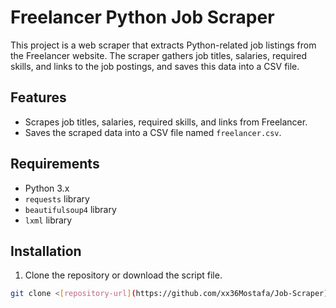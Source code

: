 # Freelancer Python Job Scraper

This project is a web scraper that extracts Python-related job listings from the Freelancer website. The scraper gathers job titles, salaries, required skills, and links to the job postings, and saves this data into a CSV file.

## Features

- Scrapes job titles, salaries, required skills, and links from Freelancer.
- Saves the scraped data into a CSV file named `freelancer.csv`.

## Requirements

- Python 3.x
- `requests` library
- `beautifulsoup4` library
- `lxml` library

## Installation

1. Clone the repository or download the script file.

```sh
git clone <[repository-url](https://github.com/xx36Mostafa/Job-Scraper)>
